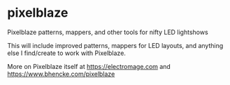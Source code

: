 # pixelblaze
Pixelblaze patterns, mappers, and other tools for nifty LED lightshows

This will include improved patterns, mappers for LED layouts, and anything else I find/create to work with Pixelblaze.

More on Pixelblaze itself at https://electromage.com and https://www.bhencke.com/pixelblaze

